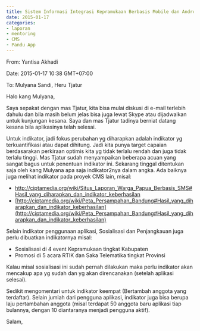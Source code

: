 ```yaml
---
title: Sistem Informasi Integrasi Kepramukaan Berbasis Mobile dan Android - Mentoring 17 Januari 2015
date: 2015-01-17
categories:
- laporan
- mentoring
- CMS
- Pandu App
---
```


From: Yantisa Akhadi 

Date: 2015-01-17 10:38 GMT+07:00 

To: Mulyana Sandi, Heru Tjatur

Halo kang Mulyana,

Saya sepakat dengan mas Tjatur, kita bisa mulai diskusi di e-mail terlebih dahulu dan bila masih belum jelas bisa juga lewat Skype atau dijadwalkan untuk kunjungan kesana. Saya dan mas Tjatur tadinya berniat datang kesana bila aplikasinya telah selesai.

Untuk indikator, jadi fokus perubahan yg diharapkan adalah indikator yg terkuantifikasi atau dapat dihitung. Jadi kita punya target capaian berdasarakan perkiraan optimis kita yg tidak terlalu rendah dan juga tidak terlalu tinggi. Mas Tjatur sudah menyampaikan beberapa acuan yang sangat bagus untuk penentuan indikator ini. Sekarang tinggal ditentukan saja oleh kang Mulyana apa saja indikator2nya dalam angka. Ada baiknya juga melihat indikator pada proyek CMS lain, misal: 

* [http://ciptamedia.org/wiki/Situs_Laporan_Warga_Papua_Berbasis_SMS#Hasil_yang_diharapkan_dan_indikator_keberhasilan ](http://ciptamedia.org/wiki/Situs_Laporan_Warga_Papua_Berbasis_SMS#Hasil_yang_diharapkan_dan_indikator_keberhasilan)
* [http://ciptamedia.org/wiki/Peta_Persampahan_Bandung#Hasil_yang_diharapkan_dan_indikator_keberhasilan](http://ciptamedia.org/wiki/Peta_Persampahan_Bandung#Hasil_yang_diharapkan_dan_indikator_keberhasilan)

Selain indikator penggunaan aplikasi, Sosialisasi dan Penjangkauan juga perlu dibuatkan indikatornya misal:

* Sosialisasi di 4 event Kepramukaan tingkat Kabupaten
* Promosi di 5 acara RTIK dan Saka Telematika tingkat Provinsi

Kalau misal sosialisasi ini sudah pernah dilakukan maka perlu indikator akan mencakup apa yg sudah dan yg akan direncanakan (setelah aplikasi selesai).

Sedikit mengomentari untuk indikator keempat (Bertambah anggota yang terdaftar). Selain jumlah dari pengguna aplikasi, indikator juga bisa berupa laju pertambahan anggota (misal terdapat 50 anggota baru aplikasi tiap bulannya, dengan 10 diantaranya menjadi pengguna aktif).

Salam,
